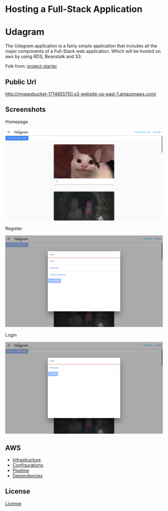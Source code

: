 # Hosting a Full-Stack Application

# Udagram

The Udagram application is a fairly simple application that includes all the major components of a Full-Stack web application. Which will be hosted on aws by using RDS, Beanstalk and S3.

Folk from: [project-starter](https://github.com/udacity/nd0067-c4-deployment-process-project-starter)

## Public Url

http://myawsbucket-1714655750.s3-website-us-east-1.amazonaws.com/

## Screenshots

Homepage

![home page](/screenshots/front-page.jpeg)

Register

![register](/screenshots/register.jpeg)

Login

![login](/screenshots/login.jpeg)

## AWS

- [Infrastructure](./docs/Infrastructure_description.md)
- [Configurations](./docs/Configuarations.md)
- [Pipeline](./docs/Pipeline_description.md)
- [Dependencies](./docs/Application_dependencies.md)

## License

[License](LICENSE.txt)
